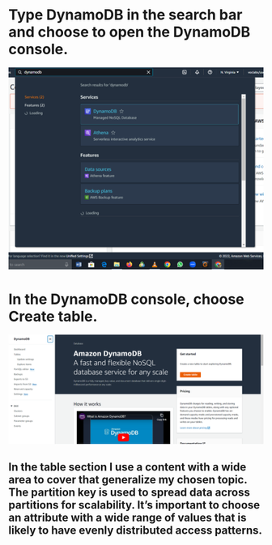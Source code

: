 # Type DynamoDB in the search bar and choose to open the DynamoDB console.
<img src="https://github.com/Voldarco/AWS-Practice/blob/5b173822e079323340cf8a0d927cd3c64163ba9a/Deploy-dynamoDB-on-aws/Screenshot%20(70).png" >

#  In the DynamoDB console, choose Create table.
<img src="https://github.com/Voldarco/AWS-Practice/blob/5b173822e079323340cf8a0d927cd3c64163ba9a/Deploy-dynamoDB-on-aws/Screenshot%20(71).png">

## In the table section I use a content with a wide area to cover that generalize my chosen topic. The partition key is used to spread data across partitions for scalability. It’s important to choose an attribute with a wide range of values that is likely to have evenly distributed access patterns.

